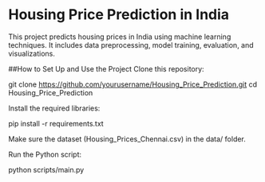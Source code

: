 # Housing Price Prediction in India

This project predicts housing prices in India using machine learning techniques. It includes data preprocessing, model training, evaluation, and visualizations.



##How to Set Up and Use the Project
Clone this repository:

git clone https://github.com/yourusername/Housing_Price_Prediction.git
cd Housing_Price_Prediction

Install the required libraries:

pip install -r requirements.txt

Make sure the dataset (Housing_Prices_Chennai.csv) in the data/ folder.

Run the Python script:

python scripts/main.py
